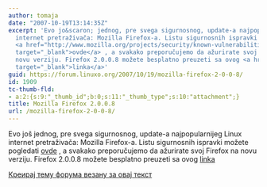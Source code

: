 ```yaml
---
author: tomaja
date: "2007-10-19T13:14:35Z"
excerpt: 'Evo jo&scaron; jednog, pre svega sigurnosnog, update-a najpopularnijeg Linux
  internet pretraživača: Mozilla Firefox-a. Listu sigurnosnih ispravki možete pogledati
  <a href="http://www.mozilla.org/projects/security/known-vulnerabilities.html#firefox2.0.0.8"
  target="_blank">ovde</a> , a svakako preporučujemo da ažurirate svoj Firefox na
  novu verziju. Firefox 2.0.0.8 možete besplatno preuzeti sa ovog <a href="http://www.mozilla.com/en-US/firefox/"
  target="_blank">linka</a>'
guid: https://forum.linuxo.org/2007/10/19/mozilla-firefox-2-0-0-8/
id: 1909
tc-thumb-fld:
- a:2:{s:9:"_thumb_id";b:0;s:11:"_thumb_type";s:10:"attachment";}
title: Mozilla Firefox 2.0.0.8
url: /mozilla-firefox-2-0-0-8/
---
```

Evo jo&scaron; jednog, pre svega sigurnosnog, update-a najpopularnijeg Linux internet pretraživača: Mozilla Firefox-a. Listu sigurnosnih ispravki možete pogledati <a href="http://www.mozilla.org/projects/security/known-vulnerabilities.html#firefox2.0.0.8" target="_blank">ovde</a> , a svakako preporučujemo da ažurirate svoj Firefox na novu verziju. Firefox 2.0.0.8 možete besplatno preuzeti sa ovog <a href="http://www.mozilla.com/en-US/firefox/" target="_blank">linka</a><!--break-->

[Креирај тему форума везану за овај текст](https://linuxo.org/nova-tema-na-forumu/?se_pid=1909)